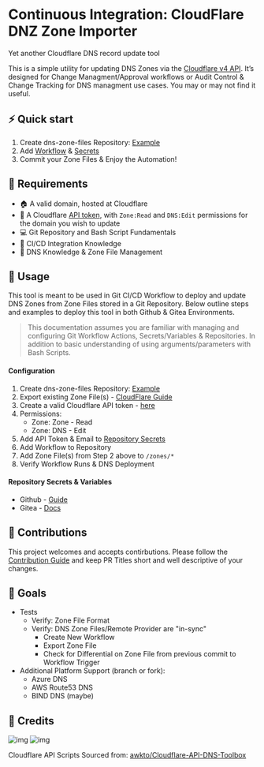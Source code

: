 # Continuous Integration: CloudFlare DNZ Zone Importer

Yet another Cloudflare DNS record update tool

This is a simple utility for updating DNS Zones via the [Cloudflare v4 API](https://api.cloudflare.com/). It’s designed for Change Managment/Approval workflows or Audit Control & Change Tracking for DNS managment use cases. You may or may not find it useful.

## :zap: Quick start

1. Create dns-zone-files Repository: [Example](https://github.com/UpInSmoke-FC/example-dns-zone-files)
1. Add [Workflow](../examples/workflows/update-dns.yml) & [Secrets](#repository-secrets--variables)
1. Commit your Zone Files & Enjoy the Automation!

## :toolbox: Requirements

- :house: A valid domain, hosted at Cloudflare
- :closed_lock_with_key: A Cloudflare [API token](https://dash.cloudflare.com/profile/api-tokens), with `Zone:Read` and `DNS:Edit` permissions for the domain you wish to update
- :computer: Git Repository and Bash Script Fundamentals
- :electric_plug: CI/CD Integration Knowledge
- :signal_strength: DNS Knowledge & Zone File Management

## :rocket: Usage

This tool is meant to be used in Git CI/CD Workflow to deploy and update DNS Zones from Zone Files stored in a Git Repository. Below outline steps and examples to deploy this tool in both Github & Gitea Environments.

> This documentation assumes you are familiar with managing and configuring Git Workflow Actions, Secrets/Variables & Repositories. In addition to basic understanding of using arguments/parameters with Bash Scripts.

#### Configuration

1. Create dns-zone-files Repository: [Example](https://github.com/UpInSmoke-FC/example-dns-zone-files)
1. Export existing Zone File(s) - [CloudFlare Guide](https://developers.cloudflare.com/dns/manage-dns-records/how-to/import-and-export/#export-records)
1. Create a valid Cloudflare API token - [here](https://dash.cloudflare.com/profile/api-tokens)
1. Permissions:
    - Zone: Zone - Read
    - Zone: DNS - Edit
1. Add API Token & Email to [Repository Secrets](#repository-secrets--variables)
1. Add Workflow to Repository
1. Add Zone File(s) from Step 2 above to `/zones/*`
1. Verify Workflow Runs & DNS Deployment

#### Repository Secrets & Variables
- Github - [Guide](https://docs.github.com/en/actions/security-guides/using-secrets-in-github-actions)
- Gitea - [Docs](https://docs.gitea.com/usage/secrets)


## :repeat: Contributions 

This project welcomes and accepts contirbutions. Please follow the [Contribution Guide](CONTRIBUTING.md) and keep PR Titles short and well descriptive of your changes.

## :dart: Goals
- Tests
  - Verify: Zone File Format
  - Verify: DNS Zone Files/Remote Provider are "in-sync"
    - Create New Workflow
    - Export Zone File
    - Check for Differential on Zone File from previous commit to Workflow Trigger
- Additional Platform Support (branch or fork): 
  - Azure DNS 
  - AWS Route53 DNS
  - BIND DNS (maybe)

## :bookmark: Credits
![img](https://avatars.githubusercontent.com/u/90076873?size=64)
![img](https://avatars.githubusercontent.com/u/89759210?size=64)

Cloudflare API Scripts Sourced from: [awkto/Cloudflare-API-DNS-Toolbox](https://github.com/awkto/Cloudflare-DNS-API-Toolbox)